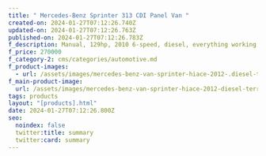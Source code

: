 ```yaml
---
title: " Mercedes-Benz Sprinter 313 CDI Panel Van "
created-on: 2024-01-27T07:12:26.740Z
updated-on: 2024-01-27T07:12:26.763Z
published-on: 2024-01-27T07:12:26.783Z
f_description: Manual, 129hp, 2010 6-speed, diesel, everything working well.
f_price: 270000
f_category-2: cms/categories/automotive.md
f_product-images:
  - url: /assets/images/mercedes-benz-van-sprinter-hiace-2012-.diesel-terrain-cargo-box-equipment-ghana-22-limited-gotogh.com.jpg
f_main-product-image:
  url: /assets/images/mercedes-benz-van-sprinter-hiace-2012-diesel-terrain-cargo-box-equipment-ghana-22-limited-gotogh.com.jpg
tags: products
layout: "[products].html"
date: 2024-01-27T07:12:26.800Z
seo:
  noindex: false
  twitter:title: summary
  twitter:card: summary
---
```

